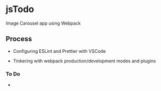 # jsTodo

Image Carousel app using Webpack

## Process

-   Configuring ESLint and Prettier with VSCode

-   Tinkering with webpack production/development modes and plugins

### To Do

-
